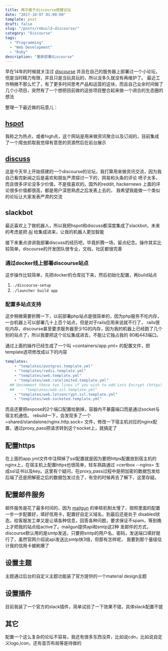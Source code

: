 ```yaml
---
title: 再次基于discourse搭建论坛
date: "2017-10-07 01:00:00"
template: post
draft: false
slug: "/posts/rebuild-discourse/"
category: "Discourse"
tags:
  - "Programming"
  - "Web Development"
  - "Ruby"
description: "重新部署discourse"
---
```


早在14年的时候就关注过 [discourse](https://github.com/discourse/discourse) 并且在自己的服务器上部署过一个小论坛，但是当时精力有限，并且只是当玩具玩的，所以没多久就没有再维护了。
最近工作稍微不那么忙了，有了更多时间思考产品和运营的这块，而且自己业余时间做了几个小项目，突然有了一个想把目前做的这些项目整合起来做一个闭合的生态圈的想法

整理一下最近做的玩意儿：

## [hspot](https://hspot.iyue.club/)
我称之为热点，或者high点，这个网站是用来做资讯聚合以及订阅的，目前集成了一个爬虫抓取我觉得有意思的资源然后在前台展示

## [discuss](https://discuss.iyue.club/)
这是今天早上开始搭建的一个discourse的论坛，我打算用来做资讯交流，因为我自己看完新闻之后是喜欢和朋友严肃探讨一下的，网易和头条的评论
喷子太多，而且很多评论没多少价值，不是我喜欢的。国外的reddit, hackernews 上面的评论很多价值都很高，都是用户深思熟虑之后发表上去的，
我希望我能做一个类似的论坛让大家发表严肃的交流

## slackbot
最近喜欢上了做机器人，所以我把hspot和discuss都深度集成了slackbot，未来的考虑是把 [AI](https://api.ai/) 给集成进来，让我的机器人更加智能


接下来重点讲讲我部署discuss的经历吧，毕竟折腾一场，留点纪念。操作其实比较简单，discourse的开发团队很专业，文档，社区都很完善

### 通过docker线上部署discourse站点
这步操作比较简单，先把docker的仓库拉下来，然后初始化配置，再build站点
1. `./discourse-setup`
2. `./launcher build app`

### 配置多站点支持
这步稍微需要折腾一下，以前部署php站点是很简单的，因为php服务不吃内存，一台机器上可以部署几十上百个站点，但是对于rails应用来说就不行了，
rails很吃内存，discourse甚至要求服务器至少1G的内存，因为我的机器上已经跑了几个别的站点了，所以我要把这个论坛集成进去，不能让它独占我的
80和443端口。

通过上面的操作已经生成了一个叫 =containers/app.yml= 的配置文件，把template选项修改成以下的内容
```yaml
templates:
    - "templates/postgres.template.yml"
    - "templates/redis.template.yml"
    - "templates/web.template.yml"
    - "templates/web.ratelimited.template.yml"
  ## Uncomment these two lines if you wish to add Lets Encrypt (https)
  ##   - "templates/web.ssl.template.yml"
    - "templates/web.letsencrypt.ssl.template.yml"
    - "templates/web.socketed.template.yml"
```
而且还要把expose的2个端口配置给删掉，容器内不暴露端口而是通过socket与宿主机通信。 rebuild一下，会发现多了一个 =shared/standalone/nginx.http.sock=
文件，修改一下宿主机对应的nginx配置，通过proxy_pass把请求转到这个socket上，就搞定了

## 配置https
在上面的app.yml文件中注释掉了ssl配置就是因为要把https配置放到宿主机的nginx上，在宿主机上配置https也很简单，轻车熟路通过 =certbox --nginx=
生成ssl证书以及key。这里有个疑问，在proxy_pass过程中是把加密的数据包发给后端了还是把解密之后的数据包发过去了，有空的时候再去了解下，这里存疑。

## 配置邮件服务
邮件服务是花了最多时间的，因为 [mailgun](https://www.mailgun.com/) 的审核机制太慢了，按照里面的配置一步一步配置好，填好信用卡，配置好自定义域名，到最后还是处于
disabled状态，给客服发工单又是让填各种信息，回答各种问题，要求保证不spam，等到晚上才把我的站点给active了。mailgun提供api和smtp这2种
发邮件的方式，discourse默认用的是smtp发送，只要把smtp的用户名，密码，发送端口填好就行了，虽然官网介绍说api发送比smtp快3倍，但那有怎样呢，
我要到那个量级估计我的信用卡被刷爆了

## 设置主题
主题通过后台的自定义主题功能装了官方提供的一个material design主题

## 设置插件
目前我装了一个官方的slack插件，简单试验了一下效果不错，具体slack配置不提

## 其它
配置一个这么复杂的论坛不容易，我还有很多东西没弄，比如说cdn，比如说自定义logo,icon，还有首页布局等是待做的
